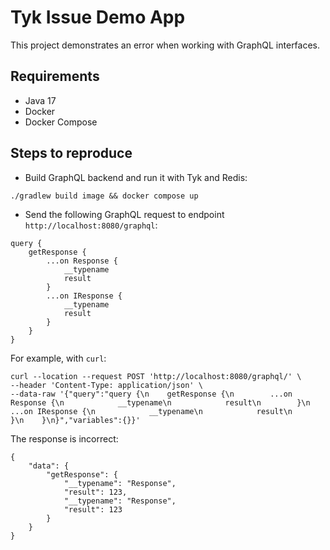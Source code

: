 # Tyk Issue Demo App

This project demonstrates an error when working with GraphQL interfaces.

## Requirements

* Java 17
* Docker
* Docker Compose

## Steps to reproduce

* Build GraphQL backend and run it with Tyk and Redis:

```shell
./gradlew build image && docker compose up
```

* Send the following GraphQL request to endpoint `http://localhost:8080/graphql`:

```shell
query {
    getResponse {
        ...on Response {
            __typename
            result
        }
        ...on IResponse {
            __typename
            result
        }
    }
}
```

For example, with `curl`:

```shell
curl --location --request POST 'http://localhost:8080/graphql/' \
--header 'Content-Type: application/json' \
--data-raw '{"query":"query {\n    getResponse {\n        ...on Response {\n            __typename\n            result\n        }\n        ...on IResponse {\n            __typename\n            result\n        }\n    }\n}","variables":{}}'
```

The response is incorrect:

```
{
    "data": {
        "getResponse": {
            "__typename": "Response",
            "result": 123,
            "__typename": "Response",
            "result": 123
        }
    }
}
```
